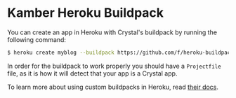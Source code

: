 # Kamber Heroku Buildpack

You can create an app in Heroku with Crystal's buildpack by running the
following command:

```bash
$ heroku create myblog --buildpack https://github.com/f/heroku-buildpack-kamber.git
```

In order for the buildpack to work properly you should have a `Projectfile`
file, as it is how it will detect that your app is a Crystal app.

To learn more about using custom buildpacks in Heroku, read [their docs](https://devcenter.heroku.com/articles/third-party-buildpacks#using-a-custom-buildpack).
